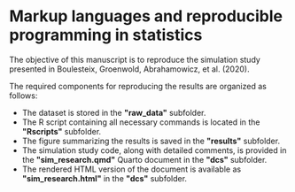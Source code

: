 # Markup languages and reproducible programming in statistics

The objective of this manuscript is to reproduce the simulation study presented in Boulesteix, Groenwold, Abrahamowicz, et al. (2020). 

The required components for reproducing the results are organized as follows:

- The dataset is stored in the **"raw_data"** subfolder.
- The R script containing all necessary commands is located in the **"Rscripts"** subfolder.
- The figure summarizing the results is saved in the **"results"** subfolder.
- The simulation study code, along with detailed comments, is provided in the **"sim_research.qmd"** Quarto document in the **"dcs"** subfolder.
- The rendered HTML version of the document is available as **"sim_research.html"** in the **"dcs"** subfolder.
